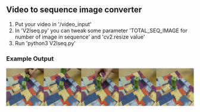 
## Video to sequence image converter

1. Put your video in '/video_input'
2. In 'V2Iseq.py' you can tweak some parameter 'TOTAL_SEQ_IMAGE for number of image in sequence' and 'cv2.resize value'
3. Run 'python3 V2Iseq.py'



### Example Output

![alt text](https://github.com/irfanrah/video2imageseq/blob/main/image_output/2block_stack17_view2.jpg?raw=true)
